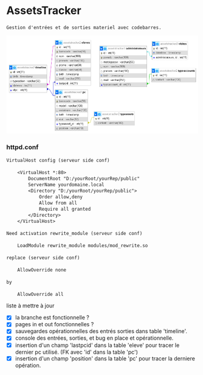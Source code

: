 # AssetsTracker

    Gestion d'entrées et de sorties materiel avec codebarres.

![Mon Image](./bdd_sheme.png "Shema de la base de données relationelle.")

### httpd.conf
    VirtualHost config (serveur side conf)

        <VirtualHost *:80>
            DocumentRoot "D:/yourRoot/yourRep/public"
            ServerName yourdomaine.local
            <Directory "D:/yourRoot/yourRep/public">
                Order allow,deny
                Allow from all
                Require all granted
            </Directory>
        </VirtualHost>

    Need activation rewrite_module (serveur side conf)

        LoadModule rewrite_module modules/mod_rewrite.so

    replace (serveur side conf)
        
        AllowOverride none

    by

        AllowOverride all



liste à mettre à jour

- [x] la branche est fonctionnelle ?
- [x] pages in et out fonctionnelles ?
- [x] sauvegardes opérationnelles des entrés sorties dans table 'timeline'.
- [x] console des entrées, sorties, et bug en place et opérationnelle.
- [x] insertion d'un champ 'lastpcid' dans la table 'eleve' pour tracer le dernier pc utilisé. (FK avec 'id' dans la table 'pc')
- [x] insertion d'un champ 'position' dans la table 'pc' pour tracer la derniere opération.
